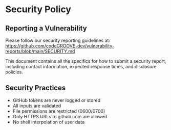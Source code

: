 # Security Policy

## Reporting a Vulnerability

Please follow our security reporting guidelines at:
https://github.com/codeGROOVE-dev/vulnerability-reports/blob/main/SECURITY.md

This document contains all the specifics for how to submit a security report, including contact information, expected response times, and disclosure policies.

## Security Practices

- GitHub tokens are never logged or stored
- All inputs are validated
- File permissions are restricted (0600/0700)
- Only HTTPS URLs to github.com are allowed
- No shell interpolation of user data